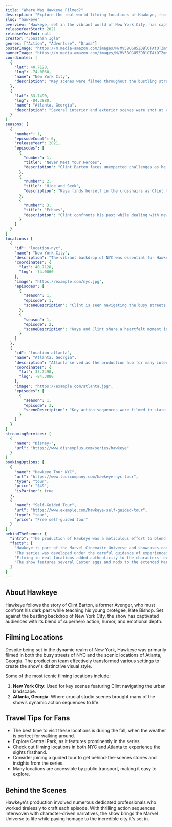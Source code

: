 ```yaml
---
title: "Where Was Hawkeye Filmed?"
description: "Explore the real-world filming locations of Hawkeye, from the streets of New York to iconic spots in Atlanta."
slug: "hawkeye"
overview: "Hawkeye, set in the vibrant world of New York City, has captivated audiences with its thrilling superhero action blended with heartfelt family moments. Despite being set in the fictional Marvel Universe, the series was primarily filmed in various locations across New York and Atlanta, Georgia."
releaseYearStart: 2021
releaseYearEnd: null
creator: "Jonathan Igla"
genres: ["Action", "Adventure", "Drama"]
posterImage: "https://m.media-amazon.com/images/M/MV5BOGU5ZDBlOTAtOTZmYS00MWE0LTg0NzktNDcxZGJhN2FhZmM2XkEyXkFqcGc@._V1_SX300.jpg"
bannerImage: "https://m.media-amazon.com/images/M/MV5BOGU5ZDBlOTAtOTZmYS00MWE0LTg0NzktNDcxZGJhN2FhZmM2XkEyXkFqcGc@._V1_SX300.jpg"
coordinates: [
  { 
    "lat": 40.7128, 
    "lng": -74.0060, 
    "name": "New York City", 
    "description": "Key scenes were filmed throughout the bustling streets and iconic landmarks of NYC."
  },
  { 
    "lat": 33.7490, 
    "lng": -84.3880, 
    "name": "Atlanta, Georgia", 
    "description": "Several interior and exterior scenes were shot at various studios and locations around Atlanta."
  }
]
seasons: [
  {
    "number": 1,
    "episodeCount": 6,
    "releaseYear": 2021,
    "episodes": [
      {
        "number": 1,
        "title": "Never Meet Your Heroes",
        "description": "Clint Barton faces unexpected challenges as he reconnects with his past."
      },
      {
        "number": 2,
        "title": "Hide and Seek",
        "description": "Kaya finds herself in the crosshairs as Clint tries to protect her."
      },
      {
        "number": 3,
        "title": "Echoes",
        "description": "Clint confronts his past while dealing with new enemies."
      }
    ]
  }
]
locations: [
  {
    "id": "location-nyc",
    "name": "New York City",
    "description": "The vibrant backdrop of NYC was essential for Hawkeye, with scenes filmed at Central Park and various iconic streets capturing the essence of the superhero's hometown.",
    "coordinates": {
      "lat": 40.7128,
      "lng": -74.0060
    },
    "image": "https://example.com/nyc.jpg",
    "episodes": [
      {
        "season": 1,
        "episode": 1,
        "sceneDescription": "Clint is seen navigating the busy streets of Manhattan."
      },
      {
        "season": 1,
        "episode": 2,
        "sceneDescription": "Kaya and Clint share a heartfelt moment in Central Park."
      }
    ]
  },
  {
    "id": "location-atlanta",
    "name": "Atlanta, Georgia",
    "description": "Atlanta served as the production hub for many interior scenes, utilizing its vast studio resources to create stunning action sequences.",
    "coordinates": {
      "lat": 33.7490,
      "lng": -84.3880
    },
    "image": "https://example.com/atlanta.jpg",
    "episodes": [
      {
        "season": 1,
        "episode": 3,
        "sceneDescription": "Key action sequences were filmed in state-of-the-art studios around Atlanta."
      }
    ]
  }
]
streamingServices: [
  {
    "name": "Disney+",
    "url": "https://www.disneyplus.com/series/hawkeye"
  }
]
bookingOptions: [
  {
    "name": "Hawkeye Tour NYC",
    "url": "https://www.tourcompany.com/hawkeye-nyc-tour",
    "type": "tour",
    "price": "$49",
    "isPartner": true
  },
  {
    "name": "Self-Guided Tour",
    "url": "https://www.example.com/hawkeye-self-guided-tour",
    "type": "tour",
    "price": "Free self-guided tour"
  }
]
behindTheScenes: {
  "intro": "The production of Hawkeye was a meticulous effort to blend thrilling action with a touch of heartwarming storytelling.",
  "facts": [
    "Hawkeye is part of the Marvel Cinematic Universe and showcases connections to other major franchise characters.",
    "The series was developed under the careful guidance of experienced showrunner Jonathan Igla.",
    "Filming in real locations added authenticity to the characters' experiences and brought NYC to life.",
    "The show features several Easter eggs and nods to the extended Marvel universe throughout its episodes."
  ]
}
---
```


## About Hawkeye

Hawkeye follows the story of Clint Barton, a former Avenger, who must confront his dark past while teaching his young protégée, Kate Bishop. Set against the bustling backdrop of New York City, the show has captivated audiences with its blend of superhero action, humor, and emotional depth.

## Filming Locations

Despite being set in the dynamic realm of New York, Hawkeye was primarily filmed in both the busy streets of NYC and the scenic locations of Atlanta, Georgia. The production team effectively transformed various settings to create the show's distinctive visual style.

Some of the most iconic filming locations include:

1. **New York City**: Used for key scenes featuring Clint navigating the urban landscape.
2. **Atlanta, Georgia**: Where crucial studio scenes brought many of the show’s dynamic action sequences to life.

## Travel Tips for Fans

- The best time to visit these locations is during the fall, when the weather is perfect for walking around.
- Explore Central Park, as it features prominently in the series.
- Check out filming locations in both NYC and Atlanta to experience the sights firsthand.
- Consider joining a guided tour to get behind-the-scenes stories and insights from the series.
- Many locations are accessible by public transport, making it easy to explore.

## Behind the Scenes

Hawkeye's production involved numerous dedicated professionals who worked tirelessly to craft each episode. With thrilling action sequences interwoven with character-driven narratives, the show brings the Marvel Universe to life while paying homage to the incredible city it's set in.